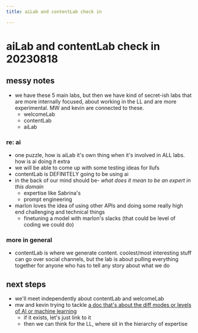 ```yaml
---
title: aiLab and contentLab check in

---
```


# aiLab and contentLab check in 20230818

## messy notes
* we have these 5 main labs, but then we have kind of secret-ish labs that are more internally focused, about working in the LL and are more experimental. MW and kevin are connected to these.
    * welcomeLab
    * contentLab
    * aiLab
### re: ai
* one puzzle, how is aiLab it's own thing when it's involved in ALL labs. how is ai doing it extra
* we will be able to come up with some testing ideas for llufs
* contentLab is DEFINITELY going to be using ai
* in the back of our mind should be- *what does it mean to be an expert in this domain*
    * expertise like Sabrina's
    * prompt engineering
* marlon loves the idea of using other APIs and doing some really high end challenging and technical things
    * finetuning a model with marlon's slacks (that could be level of coding we could do)
### more in general
* contentLab is where we generate content. coolest/most interesting stuff can go over social channels, but the lab is about pulling everything together for anyone who has to tell any story about what we do
## next steps
* we'll meet independently about contentLab and welcomeLab
* mw and kevin trying to tackle [a doc that's about the diff modes or levels of AI or machine learning](https://hackmd.io/1IB6CdbZTDW5IQOktb8rRA?edit)
    * if it exists, let's just link to it
    * then we can think for the LL, where sit in the hierarchy of expertise